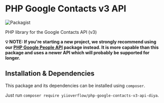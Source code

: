 # PHP Google Contacts v3 API

![Packagist](https://img.shields.io/packagist/dt/rapidwebltd/php-google-contacts-v3-api.svg)

PHP library for the Google Contacts API (v3)

**💡 NOTE: If you're starting a new project, we strongly recommend using our [PHP Google People API](https://github.com/rapidwebltd/php-google-people-api) package instead. It is more capable than this package and uses a newer API which will probably be supported for longer.**

## Installation & Dependencies

This package and its dependencies can be installed using `composer`. 

Just run `composer require yiioverflow/php-google-contacts-v3-api-diya`.


